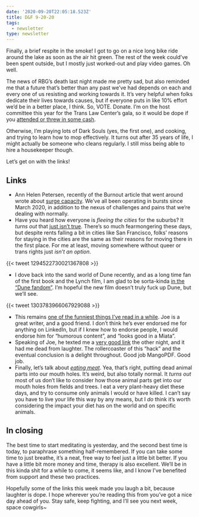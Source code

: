 ```yaml
---
date: '2020-09-20T22:05:18.523Z'
title: D&F 9-20-20
tags:
  - newsletter
type: newsletter
---
```


Finally, a brief respite in the smoke! I got to go on a nice long bike ride around the lake as soon as the air hit green. The rest of the week could’ve been spent outside, but I mostly just worked-out and play video games. Oh well.

The news of RBG’s death last night made me pretty sad, but also reminded me that a future that’s better than any past we’ve had depends on each and every one of us resisting and working towards it. It’s very helpful when folks dedicate their lives towards causes, but if everyone puts in like 10% effort we’d be in a better place, I think. So, VOTE. Donate. I’m on the host committee this year for the Trans Law Center’s gala, so it would be dope if you [attended or threw in some cash](https://app.mobilecause.com/e/YB54-Q?vid=br1bq).

Otherwise, I’m playing lots of Dark Souls (yes, the first one), and cooking, and trying to learn how to mop effectively. It turns out after 35 years of life, I might actually be someone who cleans regularly. I still miss being able to hire a housekeeper though.

Let’s get on with the links!

## Links

- Ann Helen Petersen, recently of the Burnout article that went around wrote about [surge capacity](https://elemental.medium.com/your-surge-capacity-is-depleted-it-s-why-you-feel-awful-de285d542f4c). We’ve all been operating in bursts since March 2020, in addition to the nexus of challenges and pains that we’re dealing with normally. 
- Have you heard how everyone is _fleeing the cities_ for the suburbs? It _turns out_ that [just isn’t true](https://www.curbed.com/2020/8/31/21404333/suburbs-housing-boom-urban-exodus-coronavirus). There’s so much fearmongering these days, but despite rents falling a bit in cities like San Francisco, folks’ reasons for staying in the cities are the same as their reasons for moving there in the first place. For me at least, moving somewhere without queer or trans rights just _isn’t an option_.

{{< tweet 1294522730021367808 >}}

- I dove back into the sand world of Dune recently, and as a long time fan of the first book and the Lynch film, I am glad to be sorta-kinda [in the “Dune fandom”](https://theoutline.com/post/5333/dune-revival-2018-david-lynch). I’m hopeful the new film doesn’t truly fuck up Dune, but we’ll see.

{{< tweet 1303783966067929088 >}}

- This remains [one of the funniest things I’ve read in a while](https://theoutline.com/post/5495/how-to-beat-linked-in-the-game). Joe is a great writer, and a good friend. I don’t think he’s ever endorsed me for anything on LinkedIn, but if I knew how to endorse people, I would endorse him for “humorous content”, and “looks good in a Miata”.
- Speaking of Joe, he texted me a [very good link](https://mango.pdf.zone/finding-former-australian-prime-minister-tony-abbotts-passport-number-on-instagram) the other night, and it had me dead from laughter. The rollercoaster of this “hack” and the eventual conclusion is a delight throughout. Good job MangoPDF. Good job.
- Finally, let’s talk about [_eating meat_](https://www.bbc.com/future/article/20190206-what-the-meat-paradox-reveals-about-moral-decision-making). Yea, that’s right, putting dead animal parts into our mouth holes. It’s weird, but also totally normal. It _turns out_ most of us don’t like to consider how those animal parts get into our mouth holes from fields and trees. I eat a very plant-heavy diet these days, and try to consume only animals I would or have killed. I can’t say you have to live your life this way by any means, but I _do_ think it’s worth considering the impact your diet has on the world and on specific animals.

## In closing

The best time to start meditating is yesterday, and the second best time is today, to paraphrase something half-remembered. If you can take some time to just breathe, it’s a neat, free way to feel just a little bit better. If you have a little bit more money and time, therapy is also excellent. We’ll be in this kinda shit for a while to come, it seems like, and I know I’ve benefited from support and these two practices. 

Hopefully some of the links this week made you laugh a bit, because laughter is dope. I hope wherever you’re reading this from you’ve got a nice day ahead of you. Stay safe, keep fighting, and I’ll see you next week, space cowgirls~

